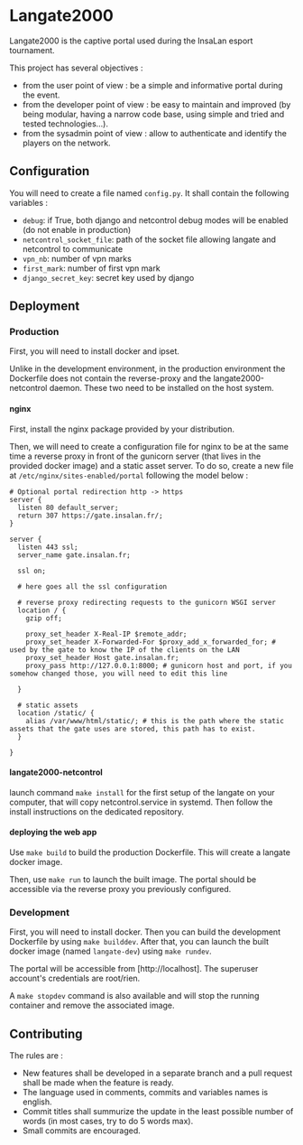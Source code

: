 # Langate2000

Langate2000 is the captive portal used during the InsaLan esport tournament.

This project has several objectives :

* from the user point of view : be a simple and informative portal during the event.
* from the developer point of view : be easy to maintain and improved (by being modular, having a narrow code base, using simple and tried and tested technologies...).
* from the sysadmin point of view : allow to authenticate and identify the players on the network.

## Configuration

You will need to create a file named `config.py`.
It shall contain the following variables :
* `debug`: if True, both django and netcontrol debug modes will be enabled (do not enable in production)
* `netcontrol_socket_file`: path of the socket file allowing langate and netcontrol to communicate
* `vpn_nb`: number of vpn marks
* `first_mark`: number of first vpn mark
* `django_secret_key`: secret key used by django

## Deployment

### Production

First, you will need to install docker and ipset.

Unlike in the development environment, in the production environment the Dockerfile does not contain the reverse-proxy and the langate2000-netcontrol daemon. These two need to be installed on the host system.

#### nginx

First, install the nginx package provided by your distribution.

Then, we will need to create a configuration file for nginx to be at the same time a reverse proxy in front of the gunicorn server (that lives in the provided docker image) and a static asset server. To do so, create a new file at `/etc/nginx/sites-enabled/portal` following the model below :

```nginx
# Optional portal redirection http -> https
server {
  listen 80 default_server;
  return 307 https://gate.insalan.fr/;
}

server {
  listen 443 ssl;
  server_name gate.insalan.fr;
  
  ssl on;
  
  # here goes all the ssl configuration
  
  # reverse proxy redirecting requests to the gunicorn WSGI server
  location / {
  	gzip off;
  	
  	proxy_set_header X-Real-IP $remote_addr;
  	proxy_set_header X-Forwarded-For $proxy_add_x_forwarded_for; # used by the gate to know the IP of the clients on the LAN
  	proxy_set_header Host gate.insalan.fr;
  	proxy_pass http://127.0.0.1:8000; # gunicorn host and port, if you somehow changed those, you will need to edit this line
  	
  }
  
  # static assets
  location /static/ {
  	alias /var/www/html/static/; # this is the path where the static assets that the gate uses are stored, this path has to exist.
  }

}

```

#### langate2000-netcontrol

launch command `make install` for the first setup of the langate on your computer, that will copy netcontrol.service in systemd.
Then follow the install instructions on the dedicated repository.

#### deploying the web app

Use `make build` to build the production Dockerfile.
This will create a langate docker image.

Then, use `make run` to launch the built image.
The portal should be accessible via the reverse proxy you previously configured.

### Development

First, you will need to install docker.
Then you can build the development Dockerfile by using `make builddev`.
After that, you can launch the built docker image (named `langate-dev`) using `make rundev`.

The portal will be accessible from [http://localhost].
The superuser account's credentials are root/rien.

A `make stopdev` command is also available and will stop the running container and remove the associated image.

## Contributing

The rules are : 
* New features shall be developed in a separate branch and a pull request shall be made when the feature is ready.
* The language used in comments, commits and variables names is english.
* Commit titles shall summurize the update in the least possible number of words (in most cases, try to do 5 words max).
* Small commits are encouraged.
